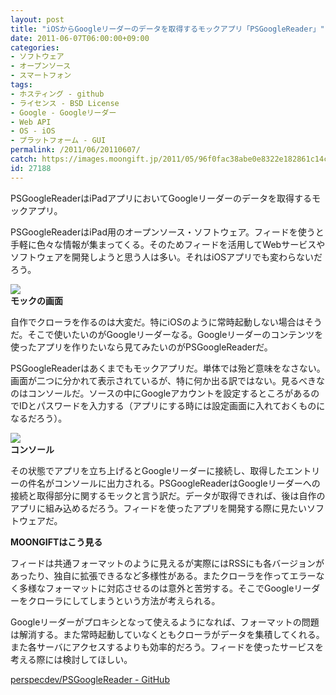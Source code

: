 ```yaml
---
layout: post
title: "iOSからGoogleリーダーのデータを取得するモックアプリ「PSGoogleReader」"
date: 2011-06-07T06:00:00+09:00
categories:
- ソフトウェア
- オープンソース
- スマートフォン
tags: 
- ホスティング - github
- ライセンス - BSD License
- Google - Googleリーダー
- Web API
- OS - iOS
- プラットフォーム - GUI
permalink: /2011/06/20110607/
catch: https://images.moongift.jp/2011/05/96f0fac38abe0e8322e182861c14c33e.png
id: 27188
---
```

PSGoogleReaderはiPadアプリにおいてGoogleリーダーのデータを取得するモックアプリ。

  

PSGoogleReaderはiPad用のオープンソース・ソフトウェア。フィードを使うと手軽に色々な情報が集まってくる。そのためフィードを活用してWebサービスやソフトウェアを開発しようと思う人は多い。それはiOSアプリでも変わらないだろう。

  

[![](https://images.moongift.jp/2011/05/7035defbe13714f0a0008fb68a20952b.png)](https://images.moongift.jp/2011/05/df91bcd84b5617a3f942cb339bca78a7.png)  
**モックの画面**

  

自作でクローラを作るのは大変だ。特にiOSのように常時起動しない場合はそうだ。そこで使いたいのがGoogleリーダーなる。Googleリーダーのコンテンツを使ったアプリを作りたいなら見てみたいのがPSGoogleReaderだ。

  
<!--more-->  

PSGoogleReaderはあくまでもモックアプリだ。単体では殆ど意味をなさない。画面が二つに分かれて表示されているが、特に何か出る訳ではない。見るべきなのはコンソールだ。ソースの中にGoogleアカウントを設定するところがあるのでIDとパスワードを入力する（アプリにする時には設定画面に入れておくものになるだろう）。

  

[![](https://images.moongift.jp/2011/05/96f0fac38abe0e8322e182861c14c33e.png)](https://images.moongift.jp/2011/05/3b082c9c580c94b7e505a753e71c3386.png)  
**コンソール**

  

その状態でアプリを立ち上げるとGoogleリーダーに接続し、取得したエントリーの件名がコンソールに出力される。PSGoogleReaderはGoogleリーダーへの接続と取得部分に関するモックと言う訳だ。データが取得できれば、後は自作のアプリに組み込めるだろう。フィードを使ったアプリを開発する際に見たいソフトウェアだ。

  
  
  

**MOONGIFTはこう見る**

  

フィードは共通フォーマットのように見えるが実際にはRSSにも各バージョンがあったり、独自に拡張できるなど多様性がある。またクローラを作ってエラーなく多様なフォーマットに対応させるのは意外と苦労する。そこでGoogleリーダーをクローラにしてしまうという方法が考えられる。

  

Googleリーダーがプロキシとなって使えるようになれば、フォーマットの問題は解消する。また常時起動していなくともクローラがデータを集積してくれる。また各サーバにアクセスするよりも効率的だろう。フィードを使ったサービスを考える際には検討してほしい。

  

[perspecdev/PSGoogleReader - GitHub](https://github.com/perspecdev/PSGoogleReader)


